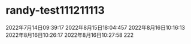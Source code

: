 # randy-test111211113
2022年7月14日09:39:17
2022年8月15日18:04:457
2022年8月16日10:16:13
2022年8月16日10:26:17
2022年8月16日10:27:58
222
